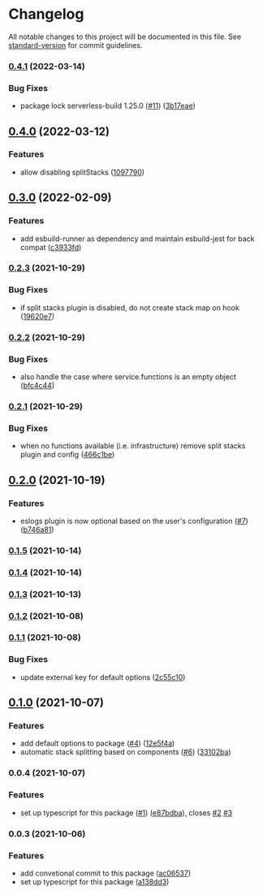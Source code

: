 # Changelog

All notable changes to this project will be documented in this file. See [standard-version](https://github.com/conventional-changelog/standard-version) for commit guidelines.

### [0.4.1](https://github.com/taxdown/serverless-build/compare/v0.4.0...v0.4.1) (2022-03-14)


### Bug Fixes

* package lock serverless-build 1.25.0 ([#11](https://github.com/taxdown/serverless-build/issues/11)) ([3b17eae](https://github.com/taxdown/serverless-build/commits/3b17eae487190b7ca4ff00da5a5f1c353b25cbb5))

## [0.4.0](https://github.com/taxdown/serverless-build/compare/v0.3.0...v0.4.0) (2022-03-12)


### Features

* allow disabling splitStacks ([1097790](https://github.com/taxdown/serverless-build/commits/109779078713eab77aad27b7305fd77fab03a41d))

## [0.3.0](https://github.com/taxdown/serverless-build/compare/v0.2.3...v0.3.0) (2022-02-09)


### Features

* add esbuild-runner as dependency and maintain esbuild-jest for back compat ([c3933fd](https://github.com/taxdown/serverless-build/commits/c3933fd6eeb5fc08e7ae27bf4d6e582029dfb123))

### [0.2.3](https://github.com/taxdown/serverless-build/compare/v0.2.2...v0.2.3) (2021-10-29)


### Bug Fixes

* if split stacks plugin is disabled, do not create stack map on hook ([19620e7](https://github.com/taxdown/serverless-build/commits/19620e7c48f0a652028c0c2ca5d92b17361b9ae9))

### [0.2.2](https://github.com/taxdown/serverless-build/compare/v0.2.1...v0.2.2) (2021-10-29)


### Bug Fixes

* also handle the case where service.functions is an empty object ([bfc4c44](https://github.com/taxdown/serverless-build/commits/bfc4c44b7dc4f57c11ae07919a44261215e8c453))

### [0.2.1](https://github.com/taxdown/serverless-build/compare/v0.2.0...v0.2.1) (2021-10-29)


### Bug Fixes

* when no functions available (i.e. infrastructure) remove split stacks plugin and config ([466c1be](https://github.com/taxdown/serverless-build/commits/466c1be5199009590e6f20e7623033c5971508c8))

## [0.2.0](https://github.com/taxdown/serverless-build/compare/v0.1.5...v0.2.0) (2021-10-19)


### Features

* eslogs plugin is now optional based on the user's configuration ([#7](https://github.com/taxdown/serverless-build/issues/7)) ([b746a81](https://github.com/taxdown/serverless-build/commits/b746a811eef65e85c4c1ccba9ad6df3372cb700f))

### [0.1.5](https://github.com/taxdown/serverless-build/compare/v0.1.4...v0.1.5) (2021-10-14)

### [0.1.4](https://github.com/taxdown/serverless-build/compare/v0.1.3...v0.1.4) (2021-10-14)

### [0.1.3](https://github.com/taxdown/serverless-build/compare/v0.1.2...v0.1.3) (2021-10-13)

### [0.1.2](https://github.com/taxdown/serverless-build/compare/v0.1.1...v0.1.2) (2021-10-08)

### [0.1.1](https://github.com/taxdown/serverless-build/compare/v0.1.0...v0.1.1) (2021-10-08)


### Bug Fixes

* update external key for default options ([2c55c10](https://github.com/taxdown/serverless-build/commits/2c55c10b1aae7ca0203fb7936a7fab91c20be231))

## [0.1.0](https://github.com/taxdown/serverless-build/compare/v0.0.4...v0.1.0) (2021-10-07)


### Features

* add default options to package ([#4](https://github.com/taxdown/serverless-build/issues/4)) ([12e5f4a](https://github.com/taxdown/serverless-build/commits/12e5f4abc0a9553c35c07bda288c3e22b46ff439))
* automatic stack splitting based on components ([#6](https://github.com/taxdown/serverless-build/issues/6)) ([33102ba](https://github.com/taxdown/serverless-build/commits/33102ba1a379891bc5899b49d68535eaa3be65ef))

### 0.0.4 (2021-10-07)


### Features

* set up typescript for this package ([#1](https://github.com/taxdown/serverless-build/issues/1)) ([e87bdba](https://github.com/taxdown/serverless-build/commits/e87bdba6c6869ff43bc076ff8dadbace0a60ebbc)), closes [#2](https://github.com/taxdown/serverless-build/issues/2) [#3](https://github.com/taxdown/serverless-build/issues/3)

### 0.0.3 (2021-10-06)

### Features

- add convetional commit to this package ([ac06537](https://github.com/taxdown/serverless-build/commits/ac06537e6d32c268d731d8e92f34690f418e77a8))
- set up typescript for this package ([a138dd3](https://github.com/taxdown/serverless-build/commits/a138dd37bea19845215b5405503ea93f55acc96e))
